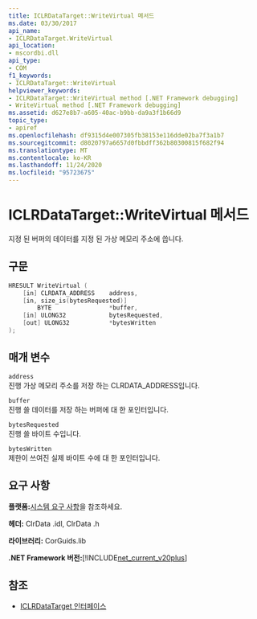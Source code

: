 ```yaml
---
title: ICLRDataTarget::WriteVirtual 메서드
ms.date: 03/30/2017
api_name:
- ICLRDataTarget.WriteVirtual
api_location:
- mscordbi.dll
api_type:
- COM
f1_keywords:
- ICLRDataTarget::WriteVirtual
helpviewer_keywords:
- ICLRDataTarget::WriteVirtual method [.NET Framework debugging]
- WriteVirtual method [.NET Framework debugging]
ms.assetid: d627e8b7-a605-40ac-b9bb-da9a3f1b66d9
topic_type:
- apiref
ms.openlocfilehash: df9315d4e007305fb38153e116dde02ba7f3a1b7
ms.sourcegitcommit: d8020797a6657d0fbbdff362b80300815f682f94
ms.translationtype: MT
ms.contentlocale: ko-KR
ms.lasthandoff: 11/24/2020
ms.locfileid: "95723675"
---
```

# <a name="iclrdatatargetwritevirtual-method"></a>ICLRDataTarget::WriteVirtual 메서드

지정 된 버퍼의 데이터를 지정 된 가상 메모리 주소에 씁니다.  
  
## <a name="syntax"></a>구문  
  
```cpp  
HRESULT WriteVirtual (  
    [in] CLRDATA_ADDRESS    address,  
    [in, size_is(bytesRequested)]
        BYTE                *buffer,  
    [in] ULONG32            bytesRequested,  
    [out] ULONG32           *bytesWritten  
);  
```  
  
## <a name="parameters"></a>매개 변수  

 `address`  
 진행 가상 메모리 주소를 저장 하는 CLRDATA_ADDRESS입니다.  
  
 `buffer`  
 진행 쓸 데이터를 저장 하는 버퍼에 대 한 포인터입니다.  
  
 `bytesRequested`  
 진행 쓸 바이트 수입니다.  
  
 `bytesWritten`  
 제한이 쓰여진 실제 바이트 수에 대 한 포인터입니다.  
  
## <a name="requirements"></a>요구 사항  

 **플랫폼:**[시스템 요구 사항](../../get-started/system-requirements.md)을 참조하세요.  
  
 **헤더:** ClrData .idl, ClrData .h  
  
 **라이브러리:** CorGuids.lib  
  
 **.NET Framework 버전:**[!INCLUDE[net_current_v20plus](../../../../includes/net-current-v20plus-md.md)]  
  
## <a name="see-also"></a>참조

- [ICLRDataTarget 인터페이스](iclrdatatarget-interface.md)
